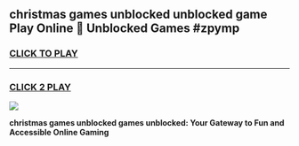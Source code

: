 
## christmas games unblocked unblocked game Play Online 👋 Unblocked Games #zpymp
<h3>
<a href="https://premium.freeplayer.one?title=christmas_games_unblocked&ref=21F">CLICK TO PLAY</a></h3>
<hr>

<h3>
<a href="https://premium.freeplayer.one?title=christmas_games_unblocked&ref=21F">CLICK 2 PLAY</a>
  
</h3>

<a href="https://premium.freeplayer.one?title=christmas_games_unblocked&ref=21F/"><img src="https://clearcache.store/games.png"></a>


**christmas games unblocked games unblocked: Your Gateway to Fun and Accessible Online Gaming**
